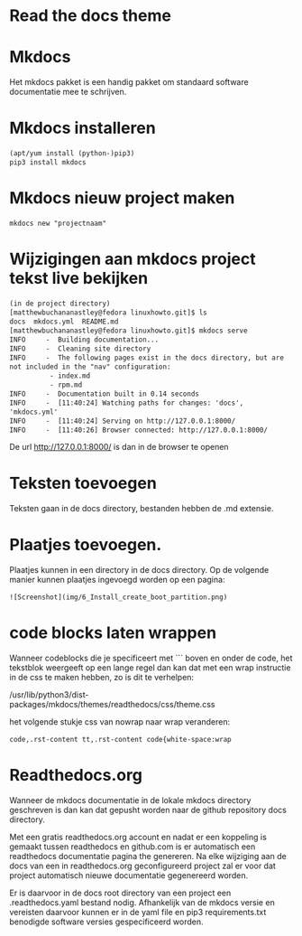 # Read the docs theme 

# Mkdocs

Het mkdocs pakket is een handig pakket om standaard software documentatie mee te schrijven.

# Mkdocs installeren
    
    (apt/yum install (python-)pip3)
    pip3 install mkdocs

# Mkdocs nieuw project maken

    mkdocs new "projectnaam"

# Wijzigingen aan mkdocs project tekst live bekijken 

    (in de project directory)
    [matthewbuchananastley@fedora linuxhowto.git]$ ls
    docs  mkdocs.yml  README.md
    [matthewbuchananastley@fedora linuxhowto.git]$ mkdocs serve 
    INFO     -  Building documentation...
    INFO     -  Cleaning site directory
    INFO     -  The following pages exist in the docs directory, but are not included in the "nav" configuration:
              - index.md
              - rpm.md
    INFO     -  Documentation built in 0.14 seconds
    INFO     -  [11:40:24] Watching paths for changes: 'docs', 'mkdocs.yml'
    INFO     -  [11:40:24] Serving on http://127.0.0.1:8000/
    INFO     -  [11:40:26] Browser connected: http://127.0.0.1:8000/


De url http://127.0.0.1:8000/ is dan in de browser te openen

# Teksten toevoegen

Teksten gaan in de docs directory, bestanden hebben de .md extensie.

# Plaatjes toevoegen.

Plaatjes kunnen in een directory in de docs directory.
Op de volgende manier kunnen plaatjes ingevoegd worden op een pagina:

    ![Screenshot](img/6_Install_create_boot_partition.png)

# code blocks laten wrappen

Wanneer codeblocks die je specificeert met ``` boven en onder de code, het tekstblok weergeeft op een lange regel dan kan dat met een wrap instructie in de css te maken hebben, zo is dit te verhelpen: 

/usr/lib/python3/dist-packages/mkdocs/themes/readthedocs/css/theme.css

het volgende stukje css van nowrap naar wrap veranderen:

    code,.rst-content tt,.rst-content code{white-space:wrap


# Readthedocs.org

Wanneer de mkdocs documentatie in de lokale mkdocs directory geschreven is dan kan dat gepusht worden naar de github repository docs directory. 

Met een gratis readthedocs.org account en nadat er een koppeling is gemaakt tussen readthedocs en github.com is er automatisch een readthedocs documentatie pagina the genereren. Na elke wijziging aan de docs van een in readthedocs.org geconfigureerd project zal er voor dat project automatisch nieuwe documentatie gegenereerd worden.

Er is daarvoor in de docs root directory van een project een .readthedocs.yaml bestand nodig. Afhankelijk van de mkdocs versie en vereisten daarvoor kunnen er in de yaml file en pip3 requirements.txt benodigde software versies gespecificeerd worden.

